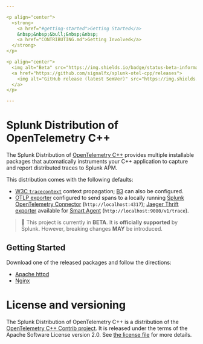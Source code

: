 ```yaml
---

<p align="center">
  <strong>
    <a href="#getting-started">Getting Started</a>
    &nbsp;&nbsp;&bull;&nbsp;&nbsp;
    <a href="CONTRIBUTING.md">Getting Involved</a>
  </strong>
</p>

<p align="center">
  <img alt="Beta" src="https://img.shields.io/badge/status-beta-informational?style=for-the-badge">
  <a href="https://github.com/signalfx/splunk-otel-cpp/releases">
    <img alt="GitHub release (latest SemVer)" src="https://img.shields.io/github/v/release/signalfx/splunk-otel-cpp?include_prereleases&style=for-the-badge">
  </a>
</p>

---
```


# Splunk Distribution of OpenTelemetry C++

The Splunk Distribution of [OpenTelemetry
C++](https://github.com/open-telemetry/opentelemetry-cpp-contrib) provides
multiple installable packages that automatically instruments your C++
application to capture and report distributed traces to Splunk APM.

This distribution comes with the following defaults:

- [W3C `tracecontext`](https://www.w3.org/TR/trace-context/) context
  propagation; [B3](https://github.com/openzipkin/b3-propagation) can also be
  configured.
- [OTLP
  exporter](https://github.com/open-telemetry/opentelemetry-specification/blob/main/specification/protocol/README.md)
  configured to send spans to a locally running [Splunk OpenTelemetry
  Connector](https://github.com/signalfx/splunk-otel-collector)
  (`http://localhost:4317`); [Jaeger Thrift
  exporter](https://github.com/signalfx/splunk-otel-java/blob/main/docs/advanced-config.md#trace-exporters)
  available for [Smart Agent](https://github.com/signalfx/signalfx-agent)
  (`http://localhost:9080/v1/trace`).

> :construction: This project is currently in **BETA**. It is **officially supported** by Splunk. However, breaking changes **MAY** be introduced.

## Getting Started

Download one of the released packages and follow the directions:

- [Apache httpd](https://github.com/open-telemetry/opentelemetry-cpp-contrib/tree/main/instrumentation/httpd)
- [Nginx](https://github.com/open-telemetry/opentelemetry-cpp-contrib/tree/main/instrumentation/nginx)

# License and versioning

The Splunk Distribution of OpenTelemetry C++ is a distribution
of the [OpenTelemetry C++ Contrib
project](https://github.com/open-telemetry/opentelemetry-cpp-contrib).
It is released under the terms of the Apache Software License version 2.0. See
[the license file](./LICENSE) for more details.
